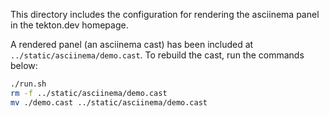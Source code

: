 This directory includes the configuration for rendering the asciinema
panel in the tekton.dev homepage.

A rendered panel (an asciinema cast) has been included at
`../static/asciinema/demo.cast`. To rebuild the cast, run the commands below:

```bash
./run.sh
rm -f ../static/asciinema/demo.cast
mv ./demo.cast ../static/asciinema/demo.cast
```

